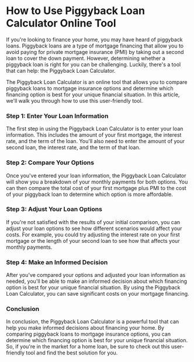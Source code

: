 How to Use Piggyback Loan Calculator Online Tool
================================================

If you're looking to finance your home, you may have heard of piggyback loans. Piggyback loans are a type of mortgage financing that allow you to avoid paying for private mortgage insurance (PMI) by taking out a second loan to cover the down payment. However, determining whether a piggyback loan is right for you can be challenging. Luckily, there's a tool that can help: the Piggyback Loan Calculator.

The Piggyback Loan Calculator is an online tool that allows you to compare piggyback loans to mortgage insurance options and determine which financing option is best for your unique financial situation. In this article, we'll walk you through how to use this user-friendly tool.

### Step 1: Enter Your Loan Information

The first step in using the Piggyback Loan Calculator is to enter your loan information. This includes the amount of your first mortgage, the interest rate, and the term of the loan. You'll also need to enter the amount of your second loan, the interest rate, and the term of that loan.

### Step 2: Compare Your Options

Once you've entered your loan information, the Piggyback Loan Calculator will show you a breakdown of your monthly payments for both options. You can then compare the total cost of your first mortgage plus PMI to the cost of your piggyback loan to determine which option is more affordable.

### Step 3: Adjust Your Loan Options

If you're not satisfied with the results of your initial comparison, you can adjust your loan options to see how different scenarios would affect your costs. For example, you could try adjusting the interest rate on your first mortgage or the length of your second loan to see how that affects your monthly payments.

### Step 4: Make an Informed Decision

After you've compared your options and adjusted your loan information as needed, you'll be able to make an informed decision about which financing option is best for your unique financial situation. By using the Piggyback Loan Calculator, you can save significant costs on your mortgage financing.

### Conclusion

In conclusion, the Piggyback Loan Calculator is a powerful tool that can help you make informed decisions about financing your home. By comparing piggyback loans to mortgage insurance options, you can determine which financing option is best for your unique financial situation. So, if you're in the market for a home loan, be sure to check out this user-friendly tool and find the best solution for you.